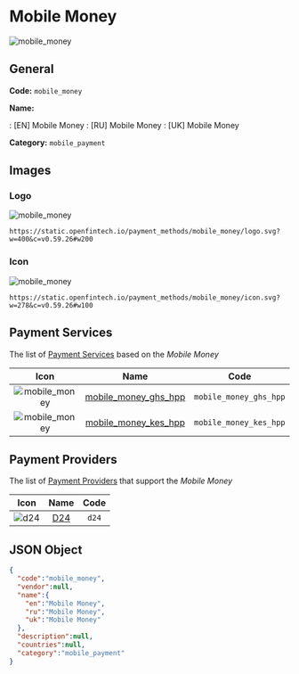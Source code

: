 
# Mobile Money 
![mobile_money](https://static.openfintech.io/payment_methods/mobile_money/logo.svg?w=400&c=v0.59.26#w200)  

## General 
**Code:** `mobile_money` 
 
**Name:** 
 
:	[EN] Mobile Money 
:	[RU] Mobile Money 
:	[UK] Mobile Money 
 
**Category:** `mobile_payment` 
 

## Images 

### Logo 
![mobile_money](https://static.openfintech.io/payment_methods/mobile_money/logo.svg?w=400&c=v0.59.26#w200)  

```
https://static.openfintech.io/payment_methods/mobile_money/logo.svg?w=400&c=v0.59.26#w200
```  

### Icon 
![mobile_money](https://static.openfintech.io/payment_methods/mobile_money/icon.svg?w=278&c=v0.59.26#w100)  

```
https://static.openfintech.io/payment_methods/mobile_money/icon.svg?w=278&c=v0.59.26#w100
```  

## Payment Services 
 
The list of [Payment Services](/payment-services/) based on the _Mobile Money_ 

|Icon|Name|Code| 
|:---:|:---:|:---:| 
|![mobile_money](https://static.openfintech.io/payment_methods/mobile_money/icon.svg?w=278&c=v0.59.26#w100) |[mobile_money_ghs_hpp](/payment-services/mobile_money_ghs_hpp/)|`mobile_money_ghs_hpp`| 
|![mobile_money](https://static.openfintech.io/payment_methods/mobile_money/icon.svg?w=278&c=v0.59.26#w100) |[mobile_money_kes_hpp](/payment-services/mobile_money_kes_hpp/)|`mobile_money_kes_hpp`| 
 

## Payment Providers 
 
The list of [Payment Providers](/payment-providers/) that support the _Mobile Money_ 

|Icon|Name|Code| 
|:---:|:---:|:---:| 
|![d24](https://static.openfintech.io/payment_providers/d24/icon.svg?w=278&c=v0.59.26#w100) |[D24](/payment-providers/d24/)|`d24`| 
 

## JSON Object 

```json
{
  "code":"mobile_money",
  "vendor":null,
  "name":{
    "en":"Mobile Money",
    "ru":"Mobile Money",
    "uk":"Mobile Money"
  },
  "description":null,
  "countries":null,
  "category":"mobile_payment"
}
```  
